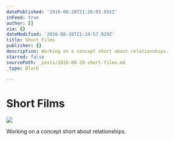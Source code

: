 ```yaml
---
datePublished: '2016-08-28T21:26:03.955Z'
inFeed: true
author: []
via: {}
dateModified: '2016-08-28T21:24:57.929Z'
title: Short Films
publisher: {}
description: Working on a concept short about relationships.
starred: false
sourcePath: _posts/2016-08-28-short-films.md
_type: Blurb

---
```

# Short Films
![](https://the-grid-user-content.s3-us-west-2.amazonaws.com/744c7f00-4e7a-4e64-99df-801fcbb47da7.jpg)

Working on a concept short about relationships.